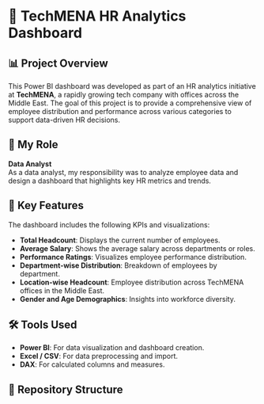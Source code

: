 # 🧠 TechMENA HR Analytics Dashboard

## 📊 Project Overview

This Power BI dashboard was developed as part of an HR analytics initiative at **TechMENA**, a rapidly growing tech company with offices across the Middle East. The goal of this project is to provide a comprehensive view of employee distribution and performance across various categories to support data-driven HR decisions.

## 👤 My Role

**Data Analyst**  
As a data analyst, my responsibility was to analyze employee data and design a dashboard that highlights key HR metrics and trends.

## 📌 Key Features

The dashboard includes the following KPIs and visualizations:

- **Total Headcount**: Displays the current number of employees.
- **Average Salary**: Shows the average salary across departments or roles.
- **Performance Ratings**: Visualizes employee performance distribution.
- **Department-wise Distribution**: Breakdown of employees by department.
- **Location-wise Headcount**: Employee distribution across TechMENA offices in the Middle East.
- **Gender and Age Demographics**: Insights into workforce diversity.

## 🛠️ Tools Used

- **Power BI**: For data visualization and dashboard creation.
- **Excel / CSV**: For data preprocessing and import.
- **DAX**: For calculated columns and measures.

## 📁 Repository Structure

